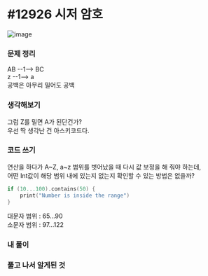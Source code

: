 # #12926 시저 암호

![image](https://user-images.githubusercontent.com/28949235/129541432-4c923d3a-dbf3-43e7-acf8-0897e69c74c5.png)

### 문제 정리

AB --1--> BC  
z --1--> a  
공백은 아무리 밀어도 공백

### 생각해보기

그럼 Z를 밀면 A가 된단건가?  
우선 딱 생각난 건 아스키코드다.

### 코드 쓰기

연산을 하다가 A~Z, a~z 범위를 벗어났을 때 다시 값 보정을 해 줘야 하는데,  
어떤 Int값이 해당 범위 내에 있는지 없는지 확인할 수 있는 방법은 없을까?

```swift
if (10...100).contains(50) {
    print("Number is inside the range")
}
```

대문자 범위 : 65...90  
소문자 범위 : 97...122

### 내 풀이

### 풀고 나서 알게된 것

